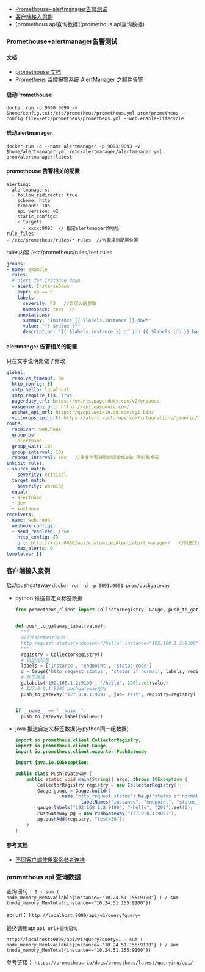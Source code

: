 
  * [Promethouse+alertmanager告警测试](#Promethouse+alertmanager告警测试)
  * [客户端接入案例](#客户端接入案例)
  * [promethous api查询数据](promethous api查询数据)

### Promethouse+alertmanager告警测试
#### 文档
- [promethouse 文档](https://yunlzheng.gitbook.io/prometheus-book/part-iii-prometheus-shi-zhan/readmd/service-discovery-with-kubernetes)
- [Prometheus 监控报警系统 AlertManager 之邮件告警](https://cloud.tencent.com/developer/article/1486483)

#### 启动Promethouse
`docker run -p 9090:9090 -v $home/config.txt:/etc/prometheus/prometheus.yml prom/prometheus --config.file=/etc/prometheus/prometheus.yml --web.enable-lifecycle`
#### 启动alertmanager
`docker run -d --name alertmanager -p 9093:9093 -v $home/alertmanager.yml:/etc/alertmanager/alertmanager.yml prom/alertmanager:latest`


#### promethouse 告警相关的配置
```
alerting:
  alertmanagers:
  - follow_redirects: true
    scheme: http
    timeout: 10s
    api_version: v2
    static_configs:
    - targets:
      - xxxx:9093  // 指定alertmanger的地址  
rule_files:
- /etc/prometheus/rules/*.rules  //告警规则配置位置
```

rules内容 /etc/prometheus/rules/test.rules

```yaml
groups:
- name: example
  rules:
  # alert for instance down 
  - alert: InstanceDown
    expr: up == 0
    labels:
      severity: P3   //自定义的参数
      namespace: test  // 
    annotations:
      summary: "Instance {{ $labels.instance }} down"
      value: "{{ $value }}"
      description: "{{ $labels.instance }} of job {{ $labels.job }} has been down for more than 5 minutes."
```

#### alertmanger 告警相关的配置

只在文字说明处做了修改
```yaml
global:
  resolve_timeout: 5m
  http_config: {}
  smtp_hello: localhost
  smtp_require_tls: true
  pagerduty_url: https://events.pagerduty.com/v2/enqueue
  opsgenie_api_url: https://api.opsgenie.com/
  wechat_api_url: https://qyapi.weixin.qq.com/cgi-bin/
  victorops_api_url: https://alert.victorops.com/integrations/generic/20131114/alert/
route:
  receiver: web.hook
  group_by:
  - alertname
  group_wait: 10s    
  group_interval: 10s
  repeat_interval: 10s   //重复告警静默时间改成10s 随时都发送
inhibit_rules:
- source_match:
    severity: critical
  target_match:
    severity: warning
  equal:
  - alertname
  - dev
  - instance
receivers:
- name: web.hook
  webhook_configs:
  - send_resolved: true
    http_config: {}
    url: http://xxxx:8080/api/customizedAlert/alert_manager/   //只做了这一个改动
    max_alerts: 0
templates: []
```

### 客户端接入案例

启动pushgateway `docker run -d -p 9091:9091 prom/pushgateway`

- python 推送自定义标签数据
    ```python
  from prometheus_client import CollectorRegistry, Gauge, push_to_gateway


  def push_to_gateway_label(value):
      """
      以下生成的metric为：
      http_request_status{endpoint="/hello",instance="192.168.1.2:9100",job="test"，status_code="200"} 1
      """
      registry = CollectorRegistry()
      # 自定义标签
      labels = ['instance', 'endpoint', 'status_code']
      g = Gauge('http_request_status', 'status if normal', labels, registry=registry)
      # 标签赋值
      g.labels('192.168.1.2:9100', '/hello', 200).set(value)
      # 127.0.0.1:9091 pushgateway地址
      push_to_gateway('127.0.0.1:9091', job='test', registry=registry)


  if __name__ == '__main__':
      push_to_gateway_label(value=1)
    ```
- java 推送自定义标签数据(与python同一组数据)
  ```java
  import io.prometheus.client.CollectorRegistry;
  import io.prometheus.client.Gauge;
  import io.prometheus.client.exporter.PushGateway;

  import java.io.IOException;

  public class PushToGateway {
      public static void main(String[] args) throws IOException {
          CollectorRegistry registry = new CollectorRegistry();
          Gauge gauge = Gauge.build()
                  .name("http_request_status").help("status if normal").
                          labelNames("instance", "endpoint", "status_code").register(registry);
          gauge.labels("192.168.1.2:9100", "/hello", "200").set(1);
          PushGateway pg = new PushGateway("127.0.0.1:9091");
          pg.pushAdd(registry, "test456");
      }
  }
  ```

#### 参考文档
- [不同客户端使用案例参考连接](https://prometheus.io/docs/instrumenting/pushing/)

### promethous api 查询数据

查询语句：
`1 - sum ( node_memory_MemAvailable{instance=~"10.24.51.155:9100"} ) / sum (node_memory_MemTotal{instance=~"10.24.51.155:9100"})
`

api url：
`http://localhost:9090/api/v1/query?query=`

最终调用api
`api url`+`查询语句`

`http://localhost:9090/api/v1/query?query=1 - sum ( node_memory_MemAvailable{instance=~"10.24.51.155:9100"} ) / sum (node_memory_MemTotal{instance=~"10.24.51.155:9100"})`


参考链接：
`https://prometheus.io/docs/prometheus/latest/querying/api/`


